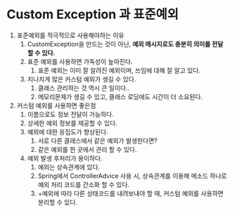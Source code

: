 # Custom Exception 과 표준예외

1. 표준예외를 적극적으로 사용해야하는 이유
    1. CustomException을 만드는 것이 아닌, **예외 메시지로도 충분히 의미를 전달할 수 있다.**
    2. 표준 예외를 사용하면 가독성이 높아진다.
        1. 표준 예외는 이미 잘 알려진 예외이며, 쓰임에 대해 잘 알고 있다.
    3. 지나치게 많은 커스텀 예외가 생길 수 있다.
        1. 클래스 관리하는 것 역시 큰 일이다..
        2. 메모리문제가 생길 수 있고, 클래스 로딩에도 시간이 더 소요된다.
2. 커스텀 예외를 사용하면 좋은점
    1. 이름으로도 정보 전달이 가능하다.
    2. 상세한 예외 정보를 제공할 수 있다.
    3. 예외에 대한 응집도가 향상된다.
        1. 서로 다른 클래스에서 같은 예외가 발생한다면?
        2. 같은 예외를 한 곳에서 관리 할 수 있다.
    4. 예외 발생 후처리가 용이하다.
        1. 예외는 상속관계에 있다.
        2. Spring에서 ControllerAdvice 사용 시, 상속관계를 이용해 메소드 하나로 예외 처리 코드를 간소화 할 수 있다.
        3. +예외에 따라 다른 상태코드를 내려보내야 할 때, 커스텀 예외를 사용하면 분리할 수 있다.